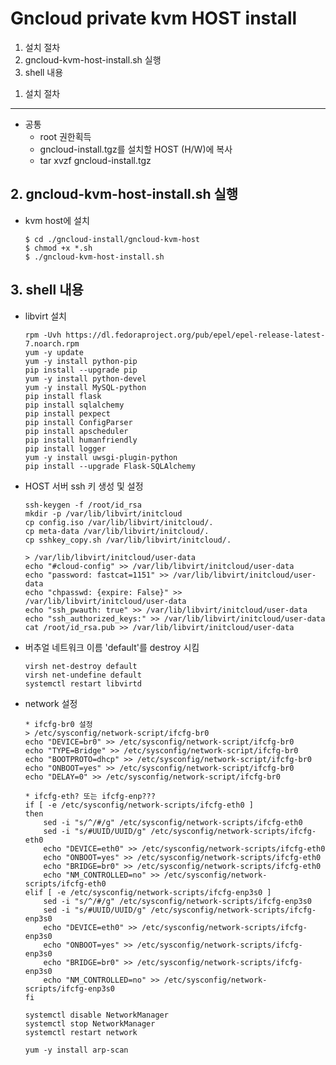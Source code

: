 # Gncloud private kvm HOST install

1. 설치 절차
2. gncloud-kvm-host-install.sh 실행
3. shell 내용

<span></span>
1. 설치 절차
------------

- 공통 
    - root 권한획득
    - gncloud-install.tgz를 설치할 HOST (H/W)에 복사
    - tar xvzf gncloud-install.tgz

<span></span>
2. gncloud-kvm-host-install.sh 실행
--------------------------------------

- kvm host에 설치
    ```
    $ cd ./gncloud-install/gncloud-kvm-host
    $ chmod +x *.sh
    $ ./gncloud-kvm-host-install.sh
    ```

<span></span>
3. shell 내용
-------------

- libvirt 설치  

    ```
    rpm -Uvh https://dl.fedoraproject.org/pub/epel/epel-release-latest-7.noarch.rpm
    yum -y update
    yum -y install python-pip
    pip install --upgrade pip
    yum -y install python-devel
    yum -y install MySQL-python
    pip install flask
    pip install sqlalchemy
    pip install pexpect
    pip install ConfigParser
    pip install apscheduler
    pip install humanfriendly
    pip install logger
    yum -y install uwsgi-plugin-python
    pip install --upgrade Flask-SQLAlchemy
    ```

- HOST 서버 ssh 키 생성 및 설정

    ```
    ssh-keygen -f /root/id_rsa
    mkdir -p /var/lib/libvirt/initcloud
    cp config.iso /var/lib/libvirt/initcloud/.
    cp meta-data /var/lib/libvirt/initcloud/.
    cp sshkey_copy.sh /var/lib/libvirt/initcloud/.

    > /var/lib/libvirt/initcloud/user-data
    echo "#cloud-config" >> /var/lib/libvirt/initcloud/user-data
    echo "password: fastcat=1151" >> /var/lib/libvirt/initcloud/user-data
    echo "chpasswd: {expire: False}" >> /var/lib/libvirt/initcloud/user-data
    echo "ssh_pwauth: true" >> /var/lib/libvirt/initcloud/user-data
    echo "ssh_authorized_keys:" >> /var/lib/libvirt/initcloud/user-data
    cat /root/id_rsa.pub >> /var/lib/libvirt/initcloud/user-data
    ```

- 버추얼 네트워크 이름 'default'를 destroy 시킴

    ```
    virsh net-destroy default
    virsh net-undefine default
    systemctl restart libvirtd
    ```

- network 설정

    ```
    * ifcfg-br0 설정
    > /etc/sysconfig/network-script/ifcfg-br0
    echo "DEVICE=br0" >> /etc/sysconfig/network-script/ifcfg-br0
    echo "TYPE=Bridge" >> /etc/sysconfig/network-script/ifcfg-br0
    echo "BOOTPROTO=dhcp" >> /etc/sysconfig/network-script/ifcfg-br0
    echo "ONBOOT=yes" >> /etc/sysconfig/network-script/ifcfg-br0
    echo "DELAY=0" >> /etc/sysconfig/network-script/ifcfg-br0

    * ifcfg-eth? 또는 ifcfg-enp???
    if [ -e /etc/sysconfig/network-scripts/ifcfg-eth0 ]
    then
	    sed -i "s/^/#/g" /etc/sysconfig/network-scripts/ifcfg-eth0
	    sed -i "s/#UUID/UUID/g" /etc/sysconfig/network-scripts/ifcfg-eth0
	    echo "DEVICE=eth0" >> /etc/sysconfig/network-scripts/ifcfg-eth0
	    echo "ONBOOT=yes" >> /etc/sysconfig/network-scripts/ifcfg-eth0
	    echo "BRIDGE=br0" >> /etc/sysconfig/network-scripts/ifcfg-eth0
	    echo "NM_CONTROLLED=no" >> /etc/sysconfig/network-scripts/ifcfg-eth0
    elif [ -e /etc/sysconfig/network-scripts/ifcfg-enp3s0 ]
    	sed -i "s/^/#/g" /etc/sysconfig/network-scripts/ifcfg-enp3s0
    	sed -i "s/#UUID/UUID/g" /etc/sysconfig/network-scripts/ifcfg-enp3s0
    	echo "DEVICE=eth0" >> /etc/sysconfig/network-scripts/ifcfg-enp3s0
    	echo "ONBOOT=yes" >> /etc/sysconfig/network-scripts/ifcfg-enp3s0
    	echo "BRIDGE=br0" >> /etc/sysconfig/network-scripts/ifcfg-enp3s0
    	echo "NM_CONTROLLED=no" >> /etc/sysconfig/network-scripts/ifcfg-enp3s0
    fi

    systemctl disable NetworkManager
    systemctl stop NetworkManager
    systemctl restart network

    yum -y install arp-scan
    ```

